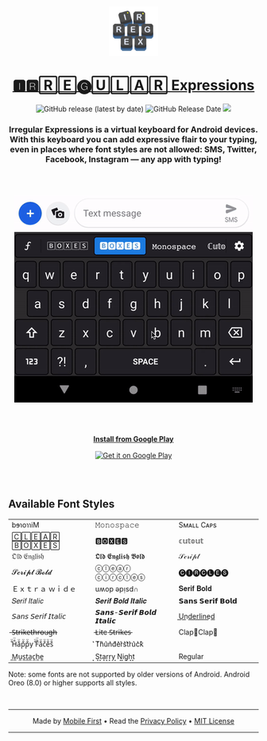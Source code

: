 <p align="center">
  <a href="https://play.google.com/store/apps/details?id=mf.asciitext.lite">
    <img alt="Irregular Expressions" src="/assets/irregex.png" width="100" />
  </a>
</p>
<h1 align="center">
  <a href="https://play.google.com/store/apps/details?id=mf.asciitext.lite">🅸🆁🅁🄴🅖🅄🄻🄰🅁 Expressions</a>
</h1>

<p align="center">
<img alt="GitHub release (latest by date)" src="https://img.shields.io/github/v/release/MobileFirstLLC/irregular-expressions" /> <img alt="GitHub Release Date" src="https://img.shields.io/github/release-date/MobileFirstLLC/irregular-expressions" /> <a href="https://codeclimate.com/github/MobileFirstLLC/irregular-expressions/maintainability"><img src="https://api.codeclimate.com/v1/badges/7acf23c4d105b11b5d3e/maintainability" /></a>
</p>

<h3 align="center">
Irregular Expressions is a virtual keyboard for Android devices. With this keyboard you can add expressive flair to your typing, even in places where font styles are not allowed: SMS, Twitter, Facebook, Instagram &mdash; any app with typing!
</h3>

<br/><br/>

<p align="center">
<img src="/assets/sample.gif" alt="preview" />
</p>

<br/><br/>

<p align="center">
<a href='https://play.google.com/store/apps/details?id=mf.asciitext.lite'> 
<strong>Install from Google Play</strong>
</a>
</p>
<p align="center">
<a href='https://play.google.com/store/apps/details?id=mf.asciitext.lite'> 
<img alt='Get it on Google Play' height="72" align="center" src='https://play.google.com/intl/en_us/badges/images/generic/en_badge_web_generic.png'/>
</a>
</p>

<br/><br/>

## Available Font Styles

<table width="100%">
<tbody>
<tr>
<td width="33%">bɘɿoɿɿiM</td>
<td width="33%">𝙼𝚘𝚗𝚘𝚜𝚙𝚊𝚌𝚎</td>
<td width="33%">Sᴍᴀʟʟ Cᴀᴘs</td>
</tr>
<tr>
<td>🄲🄻🄴🄰🅁 🄱🄾🅇🄴🅂</td>
<td>🅱🅾🆇🅴🆂</td>
<td>𝕔𝕦𝕥𝕠𝕦𝕥</td>
</tr>
<tr>
<td>𝔒𝔩𝔡 𝔈𝔫𝔤𝔩𝔦𝔰𝔥</td>
<td>𝕺𝖑𝖉 𝕰𝖓𝖌𝖑𝖎𝖘𝖍 𝕭𝖔𝖑𝖉</td>
<td>𝒮𝒸𝓇𝒾𝓅𝓉</td>
</tr>
<tr>
<td>𝓢𝓬𝓻𝓲𝓹𝓽 𝓑𝓸𝓵𝓭</td>
<td>ⓒⓛⓔⓐⓡ ⓒⓘⓡⓒⓛⓔⓢ</td>
<td>🅒🅘🅡🅒🅛🅔🅢</td>
</tr>
<tr>
<td>Ｅｘｔｒａ  ｗｉｄｅ</td>
<td>uʍop ǝpᴉsd∩</td>
<td>𝐒𝐞𝐫𝐢𝐟 𝐁𝐨𝐥𝐝</td>
</tr>
<tr>
<td>𝑆𝑒𝑟𝑖𝑓 𝐼𝑡𝑎𝑙𝑖𝑐</td>
<td>𝑺𝒆𝒓𝒊𝒇 𝑩𝒐𝒍𝒅 𝑰𝒕𝒂𝒍𝒊𝒄</td>
<td>𝗦𝗮𝗻𝘀 𝗦𝗲𝗿𝗶𝗳 𝗕𝗼𝗹𝗱</td>
</tr>
<tr>
<td>𝘚𝘢𝘯𝘴 𝘚𝘦𝘳𝘪𝘧 𝘐𝘵𝘢𝘭𝘪𝘤</td>
<td>𝙎𝙖𝙣𝙨-𝙎𝙚𝙧𝙞𝙛 𝘽𝙤𝙡𝙙 𝙄𝙩𝙖𝙡𝙞𝙘</td>
<td>U͟n͟d͟e͟r͟l͟i͟n͟e͟d͟</td>
</tr>
<tr>
<td>̶S̶̶t̶̶r̶̶i̶̶k̶̶e̶̶t̶̶h̶̶r̶̶o̶̶u̶̶g̶̶h̶</td>
<td>̵L̵i̵t̵e ̵S̵t̵r̵i̵k̵e̵s̵</td>
<td>Clap👏Clap👏</td>
</tr>
<tr>
<td>̐̈H̐̈a̐̈p̐̈p̐̈y ̐̈F̐̈a̐̈c̐̈e̐̈s̐̈</td>
<td>͛T͛h͛u͛n͛d͛e͛r͛s͛t͛r͛u͛c͛k͛</td>
<td≯S̸l̸a̸s̸h̸e̸d̸</td>
</tr>
<tr>
<td>̼M̼u̼s̼t̼a̼c̼h̼e̼</td>
<td>͙S͙t͙a͙r͙r͙y ͙N͙i͙g͙h͙t͙</td>
<td>Regular</td>
</tr>
</tbody>
</table>

Note: some fonts are not supported by older versions of Android. Android Oreo (8.0) or higher supports all styles.

<br/>

* * *

<p align="center">
Made by <a href="https://mobilefirst.me">Mobile First</a> • Read the <a href="/privacy.md">Privacy Policy</a> • <a href="/LICENSE">MIT License</a>
</p>

* * *